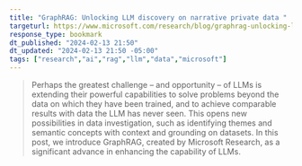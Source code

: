 ```yaml
---
title: "GraphRAG: Unlocking LLM discovery on narrative private data "
targeturl: https://www.microsoft.com/research/blog/graphrag-unlocking-llm-discovery-on-narrative-private-data/
response_type: bookmark
dt_published: "2024-02-13 21:50"
dt_updated: "2024-02-13 21:50 -05:00"
tags: ["research","ai","rag","llm","data","microsoft"]
---
```


> Perhaps the greatest challenge – and opportunity – of LLMs is extending their powerful capabilities to solve problems beyond the data on which they have been trained, and to achieve comparable results with data the LLM has never seen.  This opens new possibilities in data investigation, such as identifying themes and semantic concepts with context and grounding on datasets.  In this post, we introduce GraphRAG, created by Microsoft Research, as a significant advance in enhancing the capability of LLMs. 